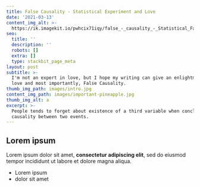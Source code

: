 ```yaml
---
title: False Causality - Statistical Experiment and Love
date: '2021-03-13'
content_img_alt: >-
  https://ik.imagekit.io/pwhcix71iqy/false_-_causality_-_Statistical_Fallacirs__1__-vtzzfm4x.png
seo:
  title: ''
  description: ''
  robots: []
  extra: []
  type: stackbit_page_meta
layout: post
subtitle: >-
  I'm not an expert in love, but I hope my writing can give an enlightment about
  love and most importantly, False Causality.
thumb_img_path: images/intro.jpg
content_img_path: images/important-pineapple.jpg
thumb_img_alt: a
excerpt: >-
  People tends to forget about existence of a third variable when concluding
  causality between two events.
---
```

## Lorem ipsum

Lorem ipsum dolor sit amet, **consectetur adipiscing elit**, sed do eiusmod tempor incididunt ut labore et dolore magna aliqua.

- Lorem ipsum
- dolor sit amet